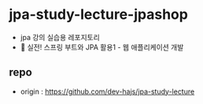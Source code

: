 # jpa-study-lecture-jpashop
* jpa 강의 실습용 레포지토리
* 🧩 실전! 스프링 부트와 JPA 활용1 - 웹 애플리케이션 개발

## repo
* origin : https://github.com/dev-hajs/jpa-study-lecture
